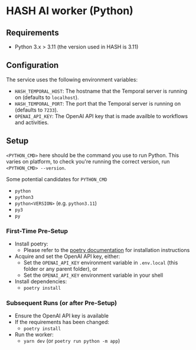 # HASH AI worker (Python)

## Requirements

- Python 3.x > 3.11 (the version used in HASH is 3.11)

## Configuration

The service uses the following environment variables:

- `HASH_TEMPORAL_HOST`: The hostname that the Temporal server is running on (defaults to `localhost`).
- `HASH_TEMPORAL_PORT`: The port that the Temporal server is running on (defaults to `7233`).
- `OPENAI_API_KEY`: The OpenAI API key that is made availble to workflows and activities.

## Setup

`<PYTHON_CMD>` here should be the command you use to run Python.
This varies on platform, to check you're running the correct version, run `<PYTHON_CMD> --version`.

Some potential candidates for `PYTHON_CMD`

- `python`
- `python3`
- `python<VERSION>` (e.g. `python3.11`)
- `py3`
- `py`

### First-Time Pre-Setup

- Install poetry:
  - Please refer to the [poetry documentation](https://python-poetry.org/docs/#installation) for installation instructions
- Acquire and set the OpenAI API key, either:
  - Set the `OPENAI_API_KEY` environment variable in `.env.local` (this folder or any parent folder), or
  - Set the `OPENAI_API_KEY` environment variable in your shell
- Install dependencies:
  - `poetry install`

### Subsequent Runs (or after Pre-Setup)

- Ensure the OpenAI API key is available
- If the requirements has been changed:
  - `poetry install`
- Run the worker:
  - `yarn dev` (or `poetry run python -m app`)
